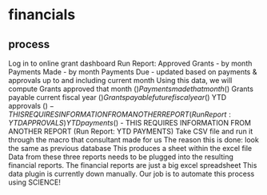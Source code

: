 # financials

## process
Log in to online grant dashboard
Run Report:
Approved Grants - by month
Payments Made - by month
Payments Due - updated based on payments & approvals up to and including current month
Using this data, we will compute
Grants approved that month ($)
Payments made that month ($)
Grants payable current fiscal year ($)
Grants payable future fiscal year ($)
YTD approvals ($) - THIS REQUIRES INFORMATION FROM ANOTHER REPORT (Run Report: YTD APPROVALS)
YTD payments ($) - THIS REQUIRES INFORMATION FROM ANOTHER REPORT (Run Report: YTD PAYMENTS)
Take CSV file and run it through the macro that consultant made for us
The reason this is done: look the same as previous database
This produces a sheet within the excel file
Data from these three reports needs to be plugged into the resulting financial reports. The financial reports are just a big excel spreadsheet
This data plugin is currently down manually. Our job is to automate this process using SCIENCE!
